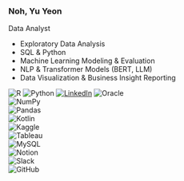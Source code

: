 ### Noh, Yu Yeon

Data Analyst

- Exploratory Data Analysis
- SQL & Python
- Machine Learning Modeling & Evaluation  
- NLP & Transformer Models (BERT, LLM)  
- Data Visualization & Business Insight Reporting  

![R](https://img.shields.io/badge/R-276DC3?style=flat&logo=r&logoColor=white)
![Python](https://img.shields.io/badge/Python-3776AB?style=flat&logo=python&logoColor=white)
[![LinkedIn](https://img.shields.io/badge/LinkedIn-0A66C2?style=flat&logo=linkedin&logoColor=white)](https://www.linkedin.com/in/yuyeonnoh/)
![Oracle](https://img.shields.io/badge/Oracle-F80000?style=flat&logo=oracle&logoColor=white)  
![NumPy](https://img.shields.io/badge/NumPy-013243?style=flat&logo=numpy&logoColor=white)  
![Pandas](https://img.shields.io/badge/Pandas-150458?style=flat&logo=pandas&logoColor=white)  
![Kotlin](https://img.shields.io/badge/Kotlin-0095D5?style=flat&logo=kotlin&logoColor=white)  
![Kaggle](https://img.shields.io/badge/Kaggle-20BEFF?style=flat&logo=kaggle&logoColor=white)  
![Tableau](https://img.shields.io/badge/Tableau-4E91CF?style=flat&logo=tableau&logoColor=white)  
![MySQL](https://img.shields.io/badge/MySQL-4479A1?style=flat&logo=mysql&logoColor=white)  
![Notion](https://img.shields.io/badge/Notion-000000?style=flat&logo=notion&logoColor=white)  
![Slack](https://img.shields.io/badge/Slack-4A154B?style=flat&logo=slack&logoColor=white)  
![GitHub](https://img.shields.io/badge/GitHub-181717?style=flat&logo=github&logoColor=white)  




